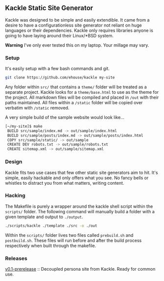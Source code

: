## Kackle Static Site Generator

Kackle was designed to be simple and easily extendible. It came from a desire to
have a configurationless site generator not reliant on huge languages or their
dependencies. Kackle only requires libraries anyone is going to have laying
around their Linux/\*BSD system.

**Warning** I've only ever tested this on my laptop. Your millage may vary.

### Setup

It's easily setup with a few bash commands and git.

``` bash
git clone https://github.com/ehouse/kackle my-site
```

Any folder within `src/` that contains a `theme/` folder will be treated as a
separate project. Kackle looks for a `theme/base.html` to use as the theme for
the project. All markdown files will be compiled and placed in `/out` with their
paths maintained. All files within a `/static` folder will be copied over
verbatim with `/static` removed.

A very simple build of the sample website would look like...

``` bash
[~/my-site]$ make
 BUILD src/sample/index.md -> out/sample/index.html
 BUILD src/sample/posts/index.md -> out/sample/posts/index.html
 COPY src/sample/static/ -> out/sample
 CREATE DEV robots.txt -> out/sample/robots.txt
 CREATE sitemap.xml -> out/sample/sitemap.xml
```

### Design

Kackle fits two use cases that few other static site generators aim to hit. It's
simple, easily hackable and only offers what you see. No fancy bells or
whistles to distract you from what matters, writing content.

### Hacking

The Makefile is purely a wrapper around the kackle shell script within the
`scripts/` folder. The following command will manually build a folder with a given
template and output to `./output`.

``` bash
./scripts/kackle ./template ./src -o ./out
```

Within the `scripts/` folder lives two files called `prebuild.sh` and
`postbuild.sh`. These files will run before and after the build process
respectively when built through the makefile.

### Releases
[v0.1-prerelease](https://github.com/ehouse/kackle/releases/tag/v0.1-prerelease) :: Decoupled persona site from Kackle. Ready for common use.
